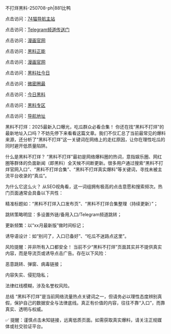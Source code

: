 不打烊黑料-250708-ph|881比鸭

点击访问：<a href="https://74mao.com/">74猫导航主站</a>

点击访问：<a href="https://74mao.com/">Telegram频道传送门</a>

点击访问：<a href="https://ji88-1.pages.dev/">漫画官网</a>

点击访问：<a href="https://ji99.pages.dev/">黑料正能</a>

点击访问：<a href="https://gdas.pages.dev/">漫画官网</a>

点击访问：<a href="https://jha.pages.dev/">黑料社今日</a>

点击访问：<a href="https://sdbsd.pages.dev/">微密圈最</a>

点击访问：<a href="https://gbs-3wd.pages.dev/">今日黑料</a>

点击访问：<a href="https://sdfsh.pages.dev/">黑料专区</a>

点击访问：<a href="https://ert-6he.pages.dev/">导航地址</a>

黑料不打烊：2025最新入口曝光，吃瓜群众必看合集！
你还在找“黑料不打烊”的最新地址入口吗？不妨先停下来看看这篇文章。我们不仅汇总了当前最常见的爆料来源，还分析了“黑料不打烊”这一关键词在网络上的走红原因，让你在理性吃瓜的同时避开低质量陷阱。

什么是黑料不打烊？
“黑料不打烊”最初是网络爆料圈的热词，意指娱乐圈、网红圈等群体的负面新闻（即黑料）全天候不间断更新。很多用户通过搜索“黑料不打烊官网入口”、“黑料不打烊合集”、“黑料不打烊真实爆料”等关键词，寻找未被主流平台收录的“真瓜”。

为什么它这么火？
从SEO视角看，这一词组拥有极高的点击意愿和搜索频次。热门页面通常会具备以下共性：

精准标题如：“黑料不打烊入口发布页”、“黑料不打烊合集整理（持续更新）”；

跳转策略明显：多设置外链/备用入口/Telegram频道跳转；

更新频繁：以“xx月最新版”做时间标记；

诱导语设计：如“别问了，入口已备好”、“吃瓜不迷路点这里”。

风险提醒：并非所有入口都安全！
当前不少“黑料不打烊”页面其实并不提供真实内容，而是导流页或诱导点击广告。存在以下风险：

恶意跳转、弹窗、病毒链接；

内容失实、侵犯隐私；

法律红线模糊，涉及名誉权风险。

总结
“黑料不打烊”是当前网络流量热点关键词之一，但请务必以理性态度辨别真假，保护自己的数据安全与法律底线。真正有价值的内容，往往不靠“入口”，而靠真实、透明与权威。

✅ 提醒：谨慎点击未知链接，远离低质页面。如需获取真实爆料，请关注正规媒体或社交验证平台。

